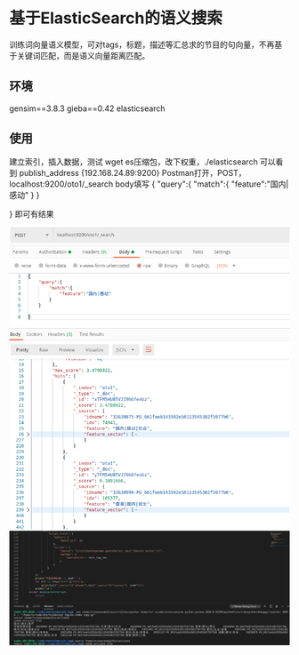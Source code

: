 # 基于ElasticSearch的语义搜索
训练词向量语义模型，可对tags，标题，描述等汇总求的节目的句向量，不再基于关键词匹配，而是语义向量距离匹配。
## 环境
gensim==3.8.3
gieba==0.42
elasticsearch

## 使用
建立索引，插入数据，测试
wget es压缩包，改下权重，./elasticsearch 可以看到  publish_address {192.168.24.89:9200}
Postman打开，POST，localhost:9200/oto1/_search
body填写 
{
    "query":{
        "match":{
            "feature":"国内|感动"
        }
    }

}
即可有结果

![image](search.png)
![image](search2.png)
